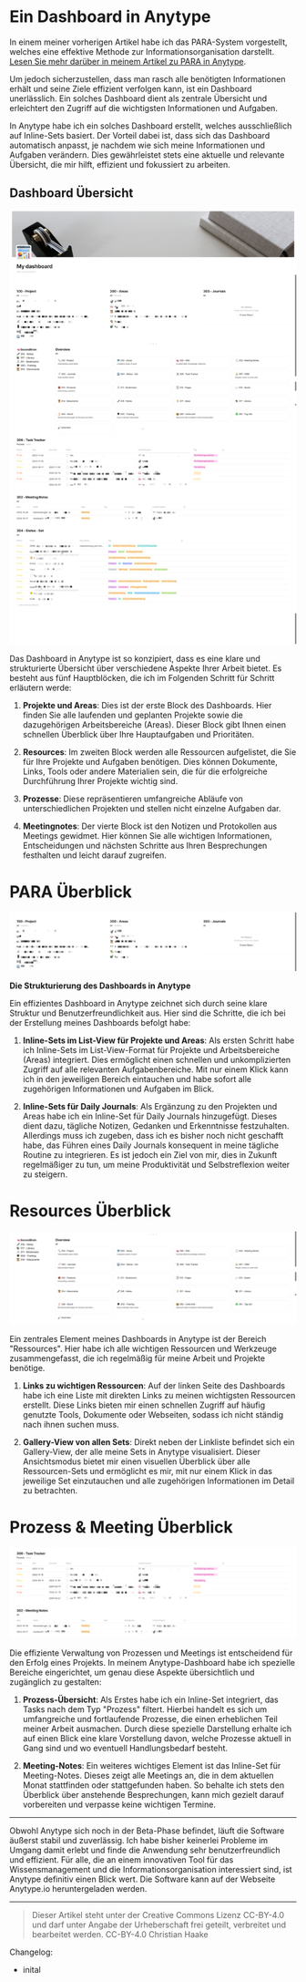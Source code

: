 # Ein Dashboard in Anytype
In einem meiner vorherigen Artikel habe ich das PARA-System vorgestellt, welches eine effektive Methode zur Informationsorganisation darstellt. [Lesen Sie mehr darüber in meinem Artikel zu PARA in Anytype](https://haak3.de/articles/2023_Anytype/2023_Anytype-mit-PARA/2023_Using-PARA-with-Anytype.html). 

Um jedoch sicherzustellen, dass man rasch alle benötigten Informationen erhält und seine Ziele effizient verfolgen kann, ist ein Dashboard unerlässlich. Ein solches Dashboard dient als zentrale Übersicht und erleichtert den Zugriff auf die wichtigsten Informationen und Aufgaben. 

In Anytype habe ich ein solches Dashboard erstellt, welches ausschließlich auf Inline-Sets basiert. Der Vorteil dabei ist, dass sich das Dashboard automatisch anpasst, je nachdem wie sich meine Informationen und Aufgaben verändern. Dies gewährleistet stets eine aktuelle und relevante Übersicht, die mir hilft, effizient und fokussiert zu arbeiten.

## Dashboard Übersicht
![Dashboard Overview](2023-10-22_Dashboard-Overview.png)

Das Dashboard in Anytype ist so konzipiert, dass es eine klare und strukturierte Übersicht über verschiedene Aspekte Ihrer Arbeit bietet. Es besteht aus fünf Hauptblöcken, die ich im Folgenden Schritt für Schritt erläutern werde:

1. **Projekte und Areas**: Dies ist der erste Block des Dashboards. Hier finden Sie alle laufenden und geplanten Projekte sowie die dazugehörigen Arbeitsbereiche (Areas). Dieser Block gibt Ihnen einen schnellen Überblick über Ihre Hauptaufgaben und Prioritäten.

2. **Resources**: Im zweiten Block werden alle Ressourcen aufgelistet, die Sie für Ihre Projekte und Aufgaben benötigen. Dies können Dokumente, Links, Tools oder andere Materialien sein, die für die erfolgreiche Durchführung Ihrer Projekte wichtig sind.

3. **Prozesse**: Diese repräsentieren umfangreiche Abläufe von unterschiedlichen Projekten und stellen nicht einzelne Aufgaben dar.

4. **Meetingnotes**: Der vierte Block ist den Notizen und Protokollen aus Meetings gewidmet. Hier können Sie alle wichtigen Informationen, Entscheidungen und nächsten Schritte aus Ihren Besprechungen festhalten und leicht darauf zugreifen.

# PARA Überblick
![Dashobaord PARA](2023-10-22_Dashboard-PARA.png)

**Die Strukturierung des Dashboards in Anytype**

Ein effizientes Dashboard in Anytype zeichnet sich durch seine klare Struktur und Benutzerfreundlichkeit aus. Hier sind die Schritte, die ich bei der Erstellung meines Dashboards befolgt habe:

1. **Inline-Sets im List-View für Projekte und Areas**: Als ersten Schritt habe ich Inline-Sets im List-View-Format für Projekte und Arbeitsbereiche (Areas) integriert. Dies ermöglicht einen schnellen und unkomplizierten Zugriff auf alle relevanten Aufgabenbereiche. Mit nur einem Klick kann ich in den jeweiligen Bereich eintauchen und habe sofort alle zugehörigen Informationen und Aufgaben im Blick.

2. **Inline-Sets für Daily Journals**: Als Ergänzung zu den Projekten und Areas habe ich ein Inline-Set für Daily Journals hinzugefügt. Dieses dient dazu, tägliche Notizen, Gedanken und Erkenntnisse festzuhalten. Allerdings muss ich zugeben, dass ich es bisher noch nicht geschafft habe, das Führen eines Daily Journals konsequent in meine tägliche Routine zu integrieren. Es ist jedoch ein Ziel von mir, dies in Zukunft regelmäßiger zu tun, um meine Produktivität und Selbstreflexion weiter zu steigern.

# Resources Überblick
![Dashboard Sources](/articles/2023_Anytype/2023_Anytype-Dashboard/2023-10-22_Dashboard-Sources.png)

Ein zentrales Element meines Dashboards in Anytype ist der Bereich "Ressources". Hier habe ich alle wichtigen Ressourcen und Werkzeuge zusammengefasst, die ich regelmäßig für meine Arbeit und Projekte benötige.

1. **Links zu wichtigen Ressourcen**: Auf der linken Seite des Dashboards habe ich eine Liste mit direkten Links zu meinen wichtigsten Ressourcen erstellt. Diese Links bieten mir einen schnellen Zugriff auf häufig genutzte Tools, Dokumente oder Webseiten, sodass ich nicht ständig nach ihnen suchen muss.

2. **Gallery-View von allen Sets**: Direkt neben der Linkliste befindet sich ein Gallery-View, der alle meine Sets in Anytype visualisiert. Dieser Ansichtsmodus bietet mir einen visuellen Überblick über alle Ressourcen-Sets und ermöglicht es mir, mit nur einem Klick in das jeweilige Set einzutauchen und alle zugehörigen Informationen im Detail zu betrachten.

# Prozess & Meeting Überblick
![Dashboard Task and Meeting](2023-10-22_Dashboard-Meetings.png)

Die effiziente Verwaltung von Prozessen und Meetings ist entscheidend für den Erfolg eines Projekts. In meinem Anytype-Dashboard habe ich spezielle Bereiche eingerichtet, um genau diese Aspekte übersichtlich und zugänglich zu gestalten:

1. **Prozess-Übersicht**: Als Erstes habe ich ein Inline-Set integriert, das Tasks nach dem Typ "Prozess" filtert. Hierbei handelt es sich um umfangreiche und fortlaufende Prozesse, die einen erheblichen Teil meiner Arbeit ausmachen. Durch diese spezielle Darstellung erhalte ich auf einen Blick eine klare Vorstellung davon, welche Prozesse aktuell in Gang sind und wo eventuell Handlungsbedarf besteht.

2. **Meeting-Notes**: Ein weiteres wichtiges Element ist das Inline-Set für Meeting-Notes. Dieses zeigt alle Meetings an, die in dem aktuellen Monat stattfinden oder stattgefunden haben. So behalte ich stets den Überblick über anstehende Besprechungen, kann mich gezielt darauf vorbereiten und verpasse keine wichtigen Termine.


-----

Obwohl Anytype sich noch in der Beta-Phase befindet, läuft die Software äußerst stabil und zuverlässig. Ich habe bisher keinerlei Probleme im Umgang damit erlebt und finde die Anwendung sehr benutzerfreundlich und effizient. Für alle, die an einem innovativen Tool für das Wissensmanagement und die Informationsorganisation interessiert sind, ist Anytype definitiv einen Blick wert. Die Software kann auf der Webseite Anytype.io heruntergeladen werden.

-----

> Dieser Artikel steht unter der Creative Commons Lizenz CC-BY-4.0 und darf unter Angabe der Urheberschaft frei geteilt, verbreitet und bearbeitet werden.
> CC-BY-4.0 Christian Haake


Changelog:
- inital 